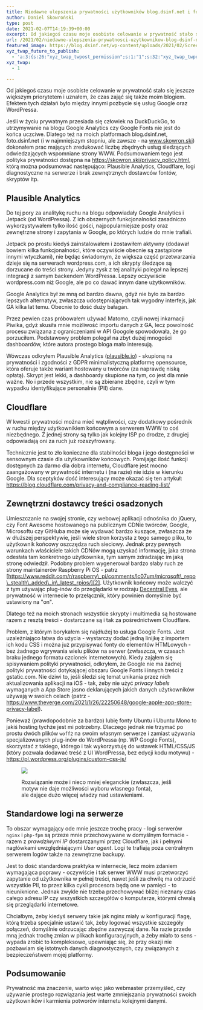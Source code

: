```yaml
---
title: Niedawne ulepszenia prywatności użytkowników blog.dsinf.net i foto.dsinf.net
author: Daniel Skowroński
type: post
date: 2021-02-07T14:19:39+00:00
excerpt: Od jakiegoś czasu moje osobiste celowanie w prywatność stało się jeszcze większym priorytetem i uznałem, że czas zająć się także moim blogiem. Efektem tych działań było między innymi pozbycie się usług Google oraz WordPressa.
url: /2021/02/niedawne-ulepszenia-prywatnosci-uzytkownikow-blog-dsinf-net-i-foto-dsinf-net/
featured_image: https://blog.dsinf.net/wp-content/uploads/2021/02/Screenshot-2021-02-07-at-14.57.48.jpg
xyz_twap_future_to_publish:
  - 'a:3:{s:26:"xyz_twap_twpost_permission";s:1:"1";s:32:"xyz_twap_twpost_image_permission";s:1:"1";s:18:"xyz_twap_twmessage";s:26:"{POST_TITLE} - {PERMALINK}";}'
xyz_twap:
  - 1

---
```

Od jakiegoś czasu moje osobiste celowanie w prywatność stało się jeszcze większym priorytetem i uznałem, że czas zająć się także moim blogiem. Efektem tych działań było między innymi pozbycie się usług Google oraz WordPressa.

Jeśli w życiu prywatnym przesiada się człowiek na DuckDuckGo, to utrzymywanie na blogu Google Analytics czy Google Fonts nie jest do końca uczciwe. Dlatego też na moich platformach blog.dsinf.net, foto.dsinf.net (i w najmniejszym stopniu, ale zawsze - na www.skowron.ski) dokonałem prac mających zredukować liczbę zbędnych usług śledzących odwiedzających wspomniane strony WWW. Podsumowaniem tego jest polityka prywatności dostępna na <https://skowron.ski/privacy_policy.html>, którą można podsumować następująco: Plausible Analytics, Cloudflare, logi diagnostyczne na serwerze i brak zewnętrznych dostawców fontów, skryptów itp.

## Plausible Analytics

Do tej pory za analitykę ruchu na blogu odpowiadały Google Analytics i Jetpack (od WordPressa). Z ich obszernych funkcjonalności zasadniczo wykorzystywałem tylko ilość gości, najpopularniejsze posty oraz zewnętrzne strony i zapytania w Google, po których ludzie do mnie trafiali. 

Jetpack po prostu kiedyś zainstalowałem i zostawiłem aktywny (dodawał bowiem kilka funkcjonalności, które oczywiście obecnie są zastąpione innymi wtyczkami), nie będąc świadomym, że większa część przetwarzania dzieje się na serwerach wordpress.com, a ich skrypty śledzące są dorzucane do treści strony. Jedyny zysk z tej analityki polegał na lepszej integracji z samym backendem WordPressa. Lepszy oczywiście wordpress.com niż Google, ale po co dawać innym dane użytkowników.

Google Analytics był ze mną od bardzo dawna, gdyż nie było za bardzo lepszych alternatyw, zwłaszcza udostępniających tak wygodny interfejs, jak GA kilka lat temu. Obecnie to dość duży bałagan.

Przez pewien czas próbowałem używać Matomo, czyli nowej inkarnacji Piwika, gdyż skusiła mnie możliwość importu danych z GA, lecz powolność procesu związana z ograniczeniami w API Googole spowodowała, że go porzuciłem. Podstawowy problem polegał na zbyt dużej mnogości dashboardów, które autora prostego bloga mało interesują. 

Wówczas odkryłem Plausible Analytics ([plausible.io][1]) - skupioną na prywatności i zgodności z GDPR minimalistyczną platformę opensource, która oferuje także wariant hostowany u twórców (za naprawdę niską opłatą). Skrypt jest lekki, a dashboardy skupione na tym, co jest dla mnie ważne. No i przede wszystkim, nie są zbierane zbędne, czyli w tym wypadku identyfikujące personalnie (PII) dane. 

## Cloudflare

W kwestii prywatności można mieć wątpliwości, czy dodatkowy pośrednik w ruchu między użytkownikiem końcowym a serwerem WWW to coś niezbędnego. Z jednej strony są tylko jak kolejny ISP po drodze, z drugiej odpowiadają oni za ruch już rozszyfrowany. 

Technicznie jest to zło konieczne dla stabilności bloga i jego dostępności w sensownym czasie dla użytkowników końcowych. Pomijając ilość funkcji dostępnych za darmo dla dobra internetu, Cloudflare jest mocno zaangażowany w prywatność internetu i (na razie) nie idzie w kierunku Google. Dla sceptyków dość interesujący może okazać się ten artykuł: <https://blog.cloudflare.com/privacy-and-compliance-reading-list/>

## Zewnętrzni dostawcy treści osadzonych

Umieszczanie na swojej stronie, czy webowej aplikacji odnośnika do jQuery, czy Font Awesome hostowanego na publicznym CDNie twórców, Google, Microsoftu czy GitHuba może się wydawać bardzo kuszące, zwłaszcza że w dłuższej perspektywie, jeśli wiele stron korzysta z tego samego pliku, to użytkownik końcowy oszczędza ruch sieciowy. Jednak przy pewnych warunkach właściciele takich CDNów mogą uzyskać informację, jaka strona odesłała tam konkretnego użytkownika, tym samym zdradzając im jaką stronę odwiedził. Podobny problem wygenerował bardzo słaby ruch ze strony maintainerów Raspberry Pi OS - patrz [https://www.reddit.com/r/raspberry\_pi/comments/lc07um/microsoft\_repo\_stealth\_added\_in\_latest_rpios/][2]. Użytkownik końcowy może walczyć z tym używając plug-inów do przeglądarki w rodzaju [Decentral Eyes][3], ale prywatność w internecie to przełącznik, który powinien domyślnie być ustawiony na "on".

Dlatego też na moich stronach wszystkie skrypty i multimedia są hostowane razem z resztą treści - dostarczane są i tak za pośrednictwem Cloudflare. 

Problem, z którym borykałem się najdłużej to usługa Google Fonts. Jest uzależniająco łatwa do użycia - wystarczy dodać jedną linijkę z importem ich kodu CSS i można już przypisywać fonty do elementów HTMLowych - bez żadnego wgrywania wielu plików na serwer (zwłaszcza, w czasach braku jednego formatu czcionek internetowych). Kiedy zająłem się spisywaniem polityki prywatności, odkryłem, że Google nie ma żadnej polityki prywatności dotykającej obszaru Google Fonts i innych treści z gstatic.com. Nie dziwi to, jeśli śledzi się temat unikania przez nich aktualizowania aplikacji na iOS - tak, żeby nie użyć _privacy labels_ wymaganych a App Store jasno deklarujących jakich danych użytkowników używają w swoich celach (patrz - <https://www.theverge.com/2021/1/26/22250648/google-apple-app-store-privacy-label>). 

Ponieważ (prawdopodobnie za bardzo) lubię fonty Ubuntu i Ubuntu Mono to jakiś hosting tychże jest mi potrzebny. Dlaczego jednak nie trzymać po prostu dwóch plików `woff2` na swoim własnym serwerze i zamiast używania specjalizowanych plug-inów do WordPressa (np. WP Google Fonts), skorzystać z takiego, którego i tak wykorzystuję do wstawek HTML/CSS/JS (który pozwala dodawać treść z UI WordPressa, bez edycji kodu motywu) - <https://pl.wordpress.org/plugins/custom-css-js/> <figure class="wp-block-image size-large is-resized">

![](https://blog.dsinf.net/wp-content/uploads/2021/02/Screenshot-2021-02-07-at-15.01.21.png)<figcaption>Rozwiązanie może i nieco mniej eleganckie (zwłaszcza, jeśli motyw nie daje możliwości wyboru własnego fonta),  
ale dające dużo więcej władzy nad ustawieniami.</figcaption></figure> 

## Standardowe logi na serwerze

To obszar wymagający ode mnie jeszcze trochę pracy - logi serwerów `nginx` i `php-fpm` są przeze mnie przechowywane w domyślnym formacie - razem z _prawdziwymi IP_ dostarczanymi przez Cloudflare, jak i pełnymi nagłówkami uwzględniającymi _User agent_. Logi te trafiają poza centralnym serwerem logów także na zewnętrzne backupy. 

Jest to dość standardowa praktyka w internecie, lecz moim zdaniem wymagająca poprawy - oczywiście i tak serwer WWW musi przetworzyć zapytanie od użytkownika w pełnej treści, nawet jeśli za chwilę ma odrzucić wszystkie PII, to przez kilka cykli procesora będą one w pamięci - to nieuniknione. Jednak zwykle nie trzeba przechowywać bliżej nieznany czas całego adresu IP czy wszystkich szczegółów o komputerze, którymi chwalą się przeglądarki internetowe. 

Chciałbym, żeby kiedyś serwery takie jak nginx miały w konfiguracji flagę, którą trzeba specjalnie ustawić tak, żeby logować wszystkie szczegóły połączeń, domyślnie odrzucając zbędne zazwyczaj dane. Na razie przede mną jednak trochę zmian w plikach konfiguracyjnych, a żeby miało to sens - wypada zrobić to kompleksowo, upewniając się, że przy okazji nie pozbawiam się istotnych danych diagnostycznych, czy związanych z bezpieczeństwem mojej platformy.

## Podsumowanie

Prywatność ma znaczenie, warto więc jako webmaster przemyśleć, czy używanie prostego rozwiązania jest warte zmniejszania prywatności swoich użytkowników i karmienia potworów internetu kolejnymi danymi.

 [1]: https://plausible.io/
 [2]: https://www.reddit.com/r/raspberry_pi/comments/lc07um/microsoft_repo_stealth_added_in_latest_rpios/
 [3]: https://decentraleyes.org/
 [4]: https://blog.dsinf.net/wp-content/uploads/2021/02/Screenshot-2021-02-07-at-15.01.21.png